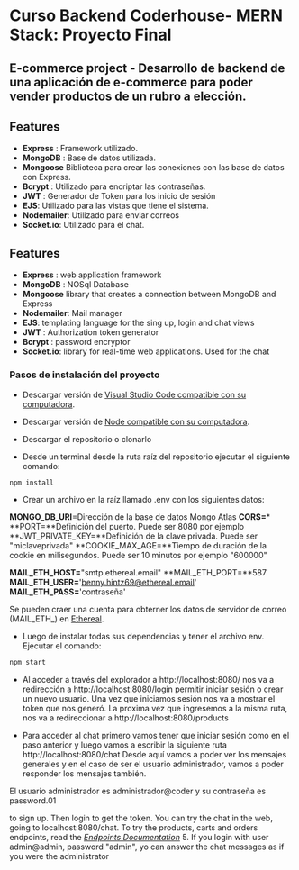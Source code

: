 # Curso Backend Coderhouse- MERN Stack: Proyecto Final 

## E-commerce project - Desarrollo de backend de una aplicación de e-commerce para poder vender productos de un rubro a elección.

## Features

 - **Express** : Framework utilizado.
 - **MongoDB** :  Base de datos utilizada.
 - **Mongoose** Biblioteca para crear las conexiones con las base de datos con Express.
 - **Bcrypt** : Utilizado para encriptar las contraseñas.
 - **JWT** : Generador de Token para los inicio de sesión
 - **EJS**: Utilizado para las vistas que tiene el sistema.
 - **Nodemailer**: Utilizado para enviar correos
 - **Socket.io**: Utilizado para el chat.



## Features

 - **Express** : web application framework
 - **MongoDB** :  NOSql Database
 - **Mongoose** library that creates a connection between MongoDB and Express
 - **Nodemailer**: Mail manager
 - **EJS**: templating language for the sing up, login and chat views
 - **JWT** : Authorization token generator
 - **Bcrypt** : password encryptor
 - **Socket.io**: library for real-time web applications. Used for the chat
### Pasos de instalación del proyecto


- Descargar versión de [Visual Studio Code compatible con su computadora](https://code.visualstudio.com/download).

- Descargar versión de [Node compatible con su computadora](https://nodejs.org/en/download/).

- Descargar el repositorio o clonarlo

- Desde un terminal desde la ruta raíz del repositorio ejecutar el siguiente comando:
```bash
npm install
```

- Crear un archivo en la raíz llamado .env con los siguientes datos:


**MONGO_DB_URI**=Dirección de la base de datos Mongo Atlas
**CORS=***
**PORT=**Definición del puerto. Puede ser 8080 por ejemplo
**JWT_PRIVATE_KEY=**Definición de la clave privada. Puede ser "miclaveprivada"
**COOKIE_MAX_AGE=**Tiempo de duración de la cookie en milisegundos. Puede ser 10 minutos por ejemplo "600000"

**MAIL_ETH_HOST=**"smtp.ethereal.email"
**MAIL_ETH_PORT=**587
**MAIL_ETH_USER=**'benny.hintz69@ethereal.email'
**MAIL_ETH_PASS=**'contraseña'

Se pueden craer una cuenta para obterner los datos de servidor de correo (MAIL_ETH_) en [Ethereal](https://ethereal.email/create).

- Luego de instalar todas sus dependencias y tener el archivo env. Ejecutar el comando:
```bash
npm start
```

- Al acceder a través del explorador a http://localhost:8080/ nos va a redirección a http://localhost:8080/login permitir iniciar sesión o crear un nuevo usuario. Una vez que iniciamos sesión nos va a mostrar el token que nos generó. La proxima vez que ingresemos a la misma ruta, nos va a redireccionar a http://localhost:8080/products

- Para acceder al chat primero vamos tener que iniciar sesión como en el paso anterior y luego vamos a escribir la siguiente ruta http://localhost:8080/chat Desde aquí vamos a poder ver los mensajes generales y en el caso de ser el usuario administrador, vamos a poder responder los mensajes también.

El usuario administrador es administrador@coder y su contraseña es password.01


to sign up. Then login to get the token. You can try the chat in the web, going to localhost:8080/chat. To try the products, carts and orders endpoints, read the  _[Endpoints Documentation](https://documenter.getpostman.com/view/17950634/UVyvutr4)_ 
5. If you login with user admin@admin, password "admin", yo can answer the chat messages as if you were the administrator


